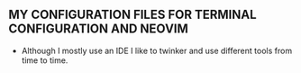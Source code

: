 ## MY CONFIGURATION FILES FOR TERMINAL CONFIGURATION AND NEOVIM

* Although I mostly use an IDE I like to twinker and use different tools from time to time.